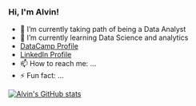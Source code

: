 ### Hi, I'm Alvin!

- 🔭 I’m currently taking path of being a Data Analyst
- 🌱 I’m currently learning Data Science and analytics
-  [ DataCamp Profile](https://www.datacamp.com/portfolio/macatangayalvin2001)
-  [ LinkedIn Profile](https://www.linkedin.com/in/alvin-macatangay)
- 📫 How to reach me: ...
- ⚡ Fun fact: ...


[![Alvin's GitHub stats](https://github-readme-stats.vercel.app/api?username=alvin-macatangay16&show_icons=true&theme=radical)](https://github.com/alvin-macatangay16/github-readme-stats)
